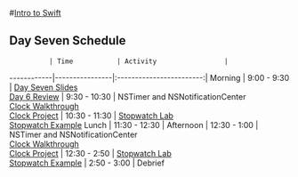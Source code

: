 #[Intro to Swift](https://github.com/upperlinecode/intro-to-swift)
## Day Seven Schedule
 	          |	Time           | Activity                 |
------------|----------------|:------------------------:|
 Morning	   |  9:00 - 9:30   | [Day Seven Slides]() <br> [Day 6 Review]()
        	   |  9:30 - 10:30  | NSTimer and NSNotificationCenter <br> [Clock Walkthrough]() <br> [Clock Project]()
            |  10:30 - 11:30 | [Stopwatch Lab]() <br> [Stopwatch Example]()
 Lunch      |  11:30 - 12:30 | 
 Afternoon  |  12:30 - 1:00  | NSTimer and NSNotificationCenter <br> [Clock Walkthrough]() <br> [Clock Project]()
            |  12:30 - 2:50  | [Stopwatch Lab]() <br> [Stopwatch Example]()
       	    |  2:50 - 3:00   | Debrief
